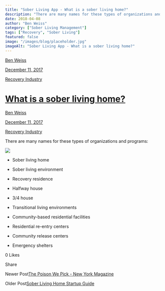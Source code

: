 ```yaml
---
title: "Sober Living App - What is a sober living home?"
description: "There are many names for these types of organizations and programs from halfway house to sober living home to recovery residence."
date: 2018-04-08
author: "Ben Weiss"
category: ["Sober Living Management"]
tags: ["Recovery", "Sober Living"]
featured: false
image: "/images/blog/placeholder.jpg"
imageAlt: "Sober Living App - What is a sober living home?"
---
```


[Ben Weiss](../../../../sober-living-app-blog%EF%B9%96author=5a811b27db7926c296af1851.html)

[December 11, 2017](what-is-a-sober-living-home.html)

[Recovery Industry](../../../category/Recovery+Industry.html)

#  [What is a sober living home?](what-is-a-sober-living-home.html)

[Ben Weiss](../../../../sober-living-app-blog%EF%B9%96author=5a811b27db7926c296af1851.html)

[December 11, 2017](what-is-a-sober-living-home.html)

[Recovery Industry](../../../category/Recovery+Industry.html)

There are many names for these types of organizations and programs:

![](/images/blog/what-is-a-sober-living-home/image-asset.jpeg)

  * Sober living home

  * Sober living environment

  * Recovery residence

  * Halfway house

  * 3/4 house

  * Transitional living environments

  * Community-based residential facilities

  * Residential re-entry centers

  * Community release centers

  * Emergency shelters

0 Likes

Share

Newer Post[The Poison We Pick - New York Magazine](https://soberlivingapp.com/sober-living-app-blog/2018/2/22/the-poison-we-pick-new-york-magazine)

Older Post[Sober Living Home Startup Guide](https://soberlivingapp.com/sober-living-app-blog/2018/4/8/sober-living-home-startup-guide)